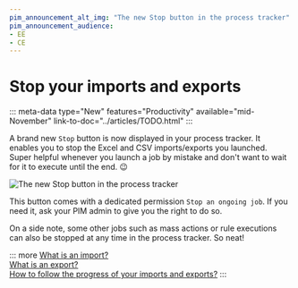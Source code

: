 ```yaml
---
pim_announcement_alt_img: "The new Stop button in the process tracker"
pim_announcement_audience:
- EE
- CE
---
```


# Stop your imports and exports
::: meta-data type="New" features="Productivity" available="mid-November" link-to-doc="../articles/TODO.html"
:::

A brand new `Stop` button is now displayed in your process tracker. It enables you to stop the Excel and CSV imports/exports you launched. Super helpful whenever you launch a job by mistake and don't want to wait for it to execute until the end. 😉

![The new `Stop` button in the process tracker](../img/TODO.png)

This button comes with a dedicated permission `Stop an ongoing job`. If you need it, ask your PIM admin to give you the right to do so.

On a side note, some other jobs such as mass actions or rule executions can also be stopped at any time in the process tracker. So neat!

::: more
[What is an import?](../articles/imports.html)  
[What is an export?](../articles/exports.html)  
[How to follow the progress of your imports and exports?](../articles/monitor-jobs.html#how-to-monitor)
:::
